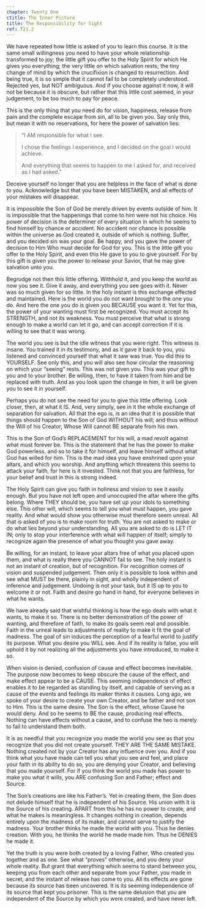 ```yaml
---
chapter: Twenty One
ctitle: The Inner Picture
title: The Responsibility for Sight
ref: T21.2
---
```


We have repeated how little is asked of you to learn this course. It is
the same small willingness you need to have your whole relationship
transformed to joy; the little gift you offer to the Holy Spirit for
which He gives you everything; the very little on which salvation rests;
the tiny change of mind by which the crucifixion is changed to
resurrection. And being true, it is so simple that it cannot fail to be
completely understood. Rejected yes, but NOT ambiguous. And if you
choose against it now, it will not be because it is obscure, but rather
that this little cost seemed, in your judgement, to be too much to pay
for peace.

This is the only thing that you need do for vision, happiness, release
from pain and the complete escape from sin, all to be given you. Say
only this, but mean it with no reservations, for here the power of
salvation lies:

> “I AM responsible for what I see.
>
> I chose the feelings I experience, and I decided on the goal I would
> achieve.
>
> And everything that seems to happen to me I asked for, and received
> as I had asked.”

Deceive yourself no longer that you are helpless in the face of what is
done to you. Acknowledge but that you have been MISTAKEN, and all
effects of your mistakes will disappear.

It is impossible the Son of God be merely driven by events outside of
him. It is impossible that the happenings that come to him were not his
choice. His power of decision is the determiner of every situation in
which he seems to find himself by chance or accident. No accident nor
chance is possible within the universe as God created it, outside of
which is nothing. Suffer, and you decided sin was your goal. Be happy,
and you gave the power of decision to Him Who must decide for God for
you. This is the little gift you offer to the Holy Spirit, and even this
He gave to you to give yourself. For by this gift is given you the power
to release your Savior, that he may give salvation unto you.

Begrudge not then this little offering. Withhold it, and you keep the
world as now you see it. Give it away, and everything you see goes with
it. Never was so much given for so little. In the holy instant is this
exchange effected and maintained. Here is the world you do not want
brought to the one you do. And here the one you do is given you BECAUSE
you want it. Yet for this, the power of your wanting must first be
recognized. You must accept its STRENGTH, and not its weakness. You must
perceive that what is strong enough to make a world can let it go, and
can accept correction if it is willing to see that it was wrong.

The world you see is but the idle witness that you were right. This
witness is insane. You trained it in its testimony, and as it gave it
back to you, you listened and convinced yourself that what it saw was
true. You did this to YOURSELF. See only this, and you will also see how
circular the reasoning on which your “seeing” rests. This was not given
you. This was your gift to you and to your brother. Be willing, then, to
have it taken from him and be replaced with truth. And as you look upon
the change in him, it will be given you to see it in yourself.

Perhaps you do not see the need for you to give this little offering.
Look closer, then, at what it IS. And, very simply, see in it the whole
exchange of separation for salvation. All that the ego is, is an idea
that it is possible that things should happen to the Son of God WITHOUT
his will; and thus without the Will of his Creator, Whose Will cannot BE
separate from his own.

This is the Son of God’s REPLACEMENT for his will, a mad revolt against
what must forever be. This is the statement that he has the power to
make God powerless, and so to take it for himself, and leave himself
without what God has willed for him. This is the mad idea you have
enshrined upon your altars, and which you worship. And anything which
threatens this seems to attack your faith, for here is it invested. Think
not that you are faithless, for your belief and trust in this is strong
indeed.

The Holy Spirit can give you faith in holiness and vision to see it
easily enough. But you have not left open and unoccupied the altar where
the gifts belong. Where THEY should be, you have set up your idols to
something else. This other will, which seems to tell you what must
happen, you gave reality. And what would show you otherwise must
therefore seem unreal. All that is asked of you is to make room for
truth. You are not asked to make or do what lies beyond your
understanding. All you are asked to do is LET IT IN; only to stop your
interference with what will happen of itself; simply to recognize again
the presence of what you thought you gave away.

Be willing, for an instant, to leave your altars free of what you placed
upon them, and what is really there you CANNOT fail to see. The holy
instant is not an instant of creation, but of recognition. For
recognition comes of vision and suspended judgement. Then only it is
possible to look within and see what MUST be there, plainly in sight,
and wholly independent of inference and judgement. Undoing is not your
task, but it IS up to you to welcome it or not. Faith and desire go hand
in hand, for everyone believes in what he wants.

We have already said that wishful thinking is how the ego deals with
what it wants, to make it so. There is no better demonstration of the
power of wanting, and therefore of faith, to make its goals seem real
and possible. Faith in the unreal leads to adjustments of reality to
make it fit the goal of madness. The goal of sin induces the perception
of a fearful world to justify its purpose. What you desire you WILL see.
And if its reality is false, you will uphold it by not realizing all the
adjustments you have introduced, to make it so.

When vision is denied, confusion of cause and effect becomes inevitable.
The purpose now becomes to keep obscure the cause of the effect, and
make effect appear to be a CAUSE. This seeming independence of effect
enables it to be regarded as standing by itself, and capable of serving
as a cause of the events and feelings its maker thinks it causes. Long
ago, we spoke of your desire to create your own Creator, and be father
and not son to Him. This is the same desire. The Son is the effect,
whose Cause he would deny. And so he seems to BE the cause, producing
real effects. Nothing can have effects without a cause, and to confuse
the two is merely to fail to understand them both.

It is as needful that you recognize you made the world you see as that
you recognize that you did not create yourself. THEY ARE THE SAME
MISTAKE. Nothing created not by your Creator has any influence over you.
And if you think what you have made can tell you what you see and feel,
and place your faith in its ability to do so, you are denying your
Creator, and believing that you made yourself. For if you think the
world you made has power to make you what it wills, you ARE confusing
Son and Father; effect and Source.

The Son’s creations are like his Father’s. Yet in creating them, the Son
does not delude himself that he is independent of his Source. His union
with It is the Source of his creating. APART from this he has no power
to create, and what he makes is meaningless. It changes nothing in
creation, depends entirely upon the madness of its maker, and cannot
serve to justify the madness. Your brother thinks he made the world with
you. Thus he denies creation. With you, he thinks the world he made made
him. Thus he DENIES he made it.

Yet the truth is you were both created by a loving Father, Who created
you together and as one. See what “proves” otherwise, and you deny your
whole reality. But grant that everything which seems to stand between
you, keeping you from each other and separate from your Father, you made
in secret, and the instant of release has come to you. All its effects
are gone because its source has been uncovered. It is its seeming
independence of its source that kept you prisoner. This is the same
delusion that you are independent of the Source by which you were
created, and have never left.

